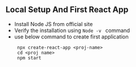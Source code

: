 ## Local Setup And First React App
- Install Node JS from official site
-  Verify the installation using ```Node -v ``` command
-  use below command to create first application
   ```
    npx create-react-app <proj-name>
    cd <proj name>
    npm start
   ```

